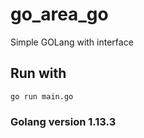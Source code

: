 # go_area_go

Simple GOLang with interface

## Run with

    go run main.go
    
### Golang version 1.13.3
